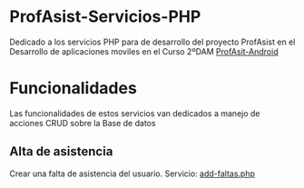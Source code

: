 # ProfAsist-Servicios-PHP
Dedicado a los servicios PHP para de desarrollo del proyecto ProfAsist en el Desarrollo de aplicaciones moviles en el Curso 2ºDAM
[ProfAsit-Android](https://github.com/davidbelesp/ProAssist)

# Funcionalidades
Las funcionalidades de estos servicios van dedicados a manejo de acciones CRUD sobre la Base de datos

## Alta de asistencia

Crear una falta de asistencia del usuario.
Servicio: [add-faltas.php](https://github.com/santiagoieshna/ProfAsist-Servicios-PHP/blob/main/add-faltas.php)

